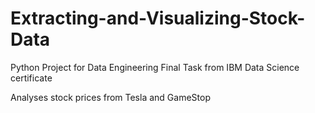 # Extracting-and-Visualizing-Stock-Data
Python Project for Data Engineering Final Task from IBM Data Science certificate

Analyses stock prices from Tesla and GameStop
